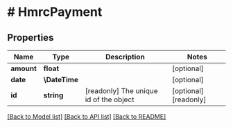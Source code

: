 # # HmrcPayment

## Properties

Name | Type | Description | Notes
------------ | ------------- | ------------- | -------------
**amount** | **float** |  | [optional]
**date** | **\DateTime** |  | [optional]
**id** | **string** | [readonly] The unique id of the object | [optional] [readonly]

[[Back to Model list]](../../README.md#models) [[Back to API list]](../../README.md#endpoints) [[Back to README]](../../README.md)
